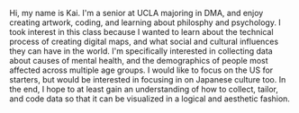 Hi, my name is Kai. I'm a senior at UCLA majoring in DMA, and enjoy creating artwork, coding, and learning about philosphy and psychology. I took interest in this class because I wanted to learn about the technical process of creating digital maps, and what social and cultural influences they can have in the world. I'm specifically interested in collecting data about causes of mental health, and the demographics of people most affected across multiple age groups. I would like to focus on the US for starters, but would be interested in focusing in on Japanese culture too. In the end, I hope to at least gain an understanding of how to collect, tailor, and code data so that it can be visualized in a logical and aesthetic fashion. 
